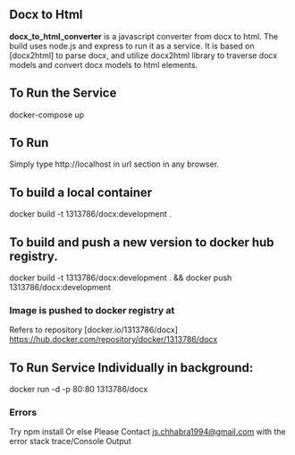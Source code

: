 ## Docx to Html

**docx_to_html_converter** is a javascript converter from docx to html.
The build uses node.js and express to run it as a service.
It is based on [docx2html] to parse docx, and utilize docx2html library to traverse docx models and convert docx models to html elements.

## To Run the Service 
docker-compose up

## To Run
Simply type http://localhost in url section in any browser.

## To build a local container
docker build -t 1313786/docx:development .

## To build and push a new version to docker hub registry.
docker build -t 1313786/docx:development . && docker push 1313786/docx:development

### Image is pushed to docker registry at
Refers to repository [docker.io/1313786/docx]
https://hub.docker.com/repository/docker/1313786/docx

## To Run Service Individually in background: 
docker run -d -p 80:80 1313786/docx

### Errors 
Try npm install
Or else Please Contact js.chhabra1994@gmail.com with the error stack trace/Console Output
